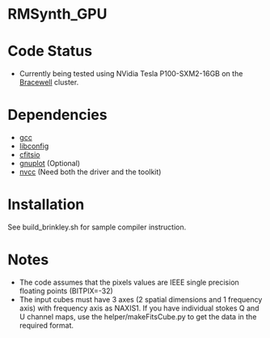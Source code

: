 # RMSynth_GPU

Code Status
============
* Currently being tested using NVidia Tesla P100-SXM2-16GB on the [Bracewell](https://confluence.csiro.au/display/SC/CSIRO+Accelerator+Cluster+-+Bracewell) cluster.

Dependencies
============
* [gcc](https://gcc.gnu.org/)
* [libconfig](http://www.hyperrealm.com/libconfig/)
* [cfitsio](http://heasarc.gsfc.nasa.gov/fitsio/fitsio.html)
* [gnuplot](http://www.gnuplot.info/) (Optional)
* [nvcc](docs.nvidia.com/cuda/cuda-compiler-driver-nvcc/) (Need both the driver and the toolkit)

Installation
============
See build_brinkley.sh for sample compiler instruction.

Notes
=====
* The code assumes that the pixels values are IEEE single precision floating points (BITPIX=-32)
* The input cubes must have 3 axes (2 spatial dimensions and 1 frequency axis) with frequency axis as NAXIS1. If you have individual stokes Q and U channel maps, use the helper/makeFitsCube.py to get the data in the required format.
